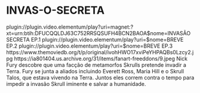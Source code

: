 # INVAS-O-SECRETA

<item>
<title>[COLOR silver][B] INVASÃO SECRETA 1º TEMPORADA [/COLOR][/B][COLOR yellow]  FULL HD  [B][/COLOR][/B]</title>
<link>plugin://plugin.video.elementum/play?uri=magnet:?xt=urn:btih:DFUCQQLDJ63C752RRSQSUFH4BCN2BAOA$nome=INVASÃO SECRETA EP.1</link>
<link>plugin://plugin.video.elementum/play?uri=$nome=BREVE EP.2</link>
<link>plugin://plugin.video.elementum/play?uri=$nome=BREVE EP.3</link>
<thumbnail>https://www.themoviedb.org/t/p/original/ivohHWO17xviPeYHPAQBs0Lzcy2.jpg</thumbnail>
<fanart>https://ia801404.us.archive.org/31/items/fanart-freeddons/9.jpeg</fanart>
<info>Nick Fury descobre que uma facção de metamorfos Skrulls pretende invadir a Terra. Fury se junta a aliados incluindo Everett Ross, Maria Hill e o Skrull Talos, que estava vivendo na Terra. Juntos eles correm contra o tempo para impedir a invasão Skrull iminente e salvar a humanidade.</info> 
</item>

